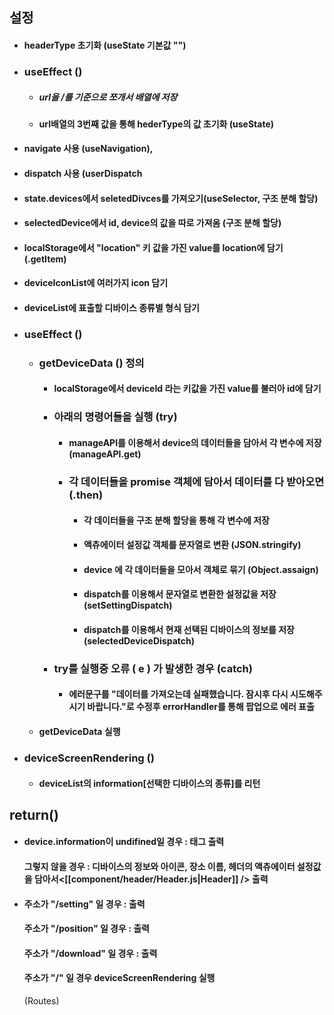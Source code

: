 ## 설정
- #### headerType 초기화 (useState 기본값 "")
- ### useEffect ()
	- ##### url을 /를 기준으로 쪼개서 배열에 저장
	- #### url배열의 3번째 값을 통해 hederType의 값 초기화 (useState)
- #### navigate 사용 (useNavigation),
- #### dispatch 사용 (userDispatch
- #### state.devices에서 seletedDivces를 가져오기(useSelector, 구조 분해 할당)
- #### selectedDevice에서 id, device의 값을 따로 가져옴 (구조 분해 할당)
- #### localStorage에서 "location" 키 값을 가진 value를 location에 담기 (.getItem)
- #### deviceIconList에 여러가지 icon 담기
- #### deviceList에 표출할 디바이스 종류별 형식 담기
- ### useEffect ()
	- ### getDeviceData () 정의
		- #### localStorage에서 deviceId 라는 키값을 가진 value를 불러아 id에 담기
		- ### 아래의 명령어들을 실행 (try) 
			- #### manageAPI를 이용해서 device의 데이터들을 담아서 각 변수에 저장 (manageAPI.get)
			- ### 각 데이터들을 promise 객체에 담아서 데이터를 다 받아오면(.then)
				- #### 각 데이터들을 구조 분해 할당을 통해 각 변수에 저장
				- #### 액츄에이터 설정값 객체를 문자열로 변환 (JSON.stringify)
				- #### device 에 각 데이터들을 모아서 객체로 묶기 (Object.assaign)
				- #### dispatch를 이용해서 문자열로 변환한 설정값을 저장 (setSettingDispatch)
				- #### dispatch를 이용해서 현재 선택된 디바이스의 정보를 저장 (selectedDeviceDispatch)
		- ### try를 실행중 오류 ( e ) 가 발생한 경우 (catch)
			- #### 에러문구를 "데이터를 가져오는데 실패했습니다. 잠시후 다시 시도해주시기 바랍니다."로 수정후 errorHandler를 통해 팝업으로 에러 표출
	- #### getDeviceData 실행
- ### deviceScreenRendering ()
	- #### deviceList의 information\[선택한 디바이스의 종류]를 리턴
## return()
- #### device.information이 undifined일 경우 : <Loading /> 태그 출력
	#### 그렇지 않을 경우 :  디바이스의 정보와 아이콘, 장소 이름, 헤더의 액츄에이터 설정값을 담아서<[[component/header/Header.js|Header]] /> 출력
- #### 주소가 "/setting" 일 경우 : <ActuatorSetting /> 출력
   #### 주소가 "/position" 일 경우 :  <PositionSetting /> 출력
   #### 주소가 "/download" 일 경우 : <Download />출력
   #### 주소가 "/" 일 경우 deviceScreenRendering 실행
   (Routes) 	
   